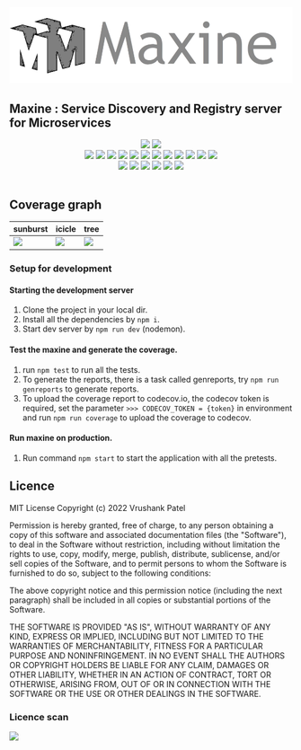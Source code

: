 <img src="logo/logo.png"/>

## Maxine : Service Discovery and Registry server for Microservices

<div align=center>
<a target="_blank" href="https://sonarcloud.io/summary/new_code?id=VrushankPatel_Gargantua-Maxine-Server"><img src="https://sonarcloud.io/images/project_badges/sonarcloud-black.svg"/></a>
<a target="_blank" href="https://sonarcloud.io/summary/new_code?id=VrushankPatel_Gargantua-Maxine-Server"><img src="https://sonarcloud.io/api/project_badges/quality_gate?project=VrushankPatel_Gargantua-Maxine-Server"/></a><br/>
<a target="_blank" href="https://sonarcloud.io/summary/new_code?id=VrushankPatel_Gargantua-Maxine-Server"><img src="https://sonarcloud.io/api/project_badges/measure?project=VrushankPatel_Gargantua-Maxine-Server&metric=bugs"/></a>
<a target="_blank" href="https://sonarcloud.io/summary/new_code?id=VrushankPatel_Gargantua-Maxine-Server"><img src="https://sonarcloud.io/api/project_badges/measure?project=VrushankPatel_Gargantua-Maxine-Server&metric=code_smells"/></a>
<a target="_blank" href="https://sonarcloud.io/summary/new_code?id=VrushankPatel_Gargantua-Maxine-Server"><img src="https://sonarcloud.io/api/project_badges/measure?project=VrushankPatel_Gargantua-Maxine-Server&metric=sqale_rating"/></a>
<a target="_blank" href="https://sonarcloud.io/summary/new_code?id=VrushankPatel_Gargantua-Maxine-Server"><img src="https://sonarcloud.io/api/project_badges/measure?project=VrushankPatel_Gargantua-Maxine-Server&metric=reliability_rating"/></a>
<a target="_blank" href="https://sonarcloud.io/summary/new_code?id=VrushankPatel_Gargantua-Maxine-Server"><img src="https://sonarcloud.io/api/project_badges/measure?project=VrushankPatel_Gargantua-Maxine-Server&metric=security_rating"/></a>
<a target="_blank" href="https://sonarcloud.io/summary/new_code?id=VrushankPatel_Gargantua-Maxine-Server"><img src="https://sonarcloud.io/api/project_badges/measure?project=VrushankPatel_Gargantua-Maxine-Server&metric=vulnerabilities"/></a>
<a target="_blank" href="https://github.com/VrushankPatel/Gargantua-Maxine-Server/actions/workflows/codeql.yml"><img src="https://github.com/VrushankPatel/Gargantua-Maxine-Server/actions/workflows/codeql.yml/badge.svg"/></a>
<a target="_blank" href="https://github.com/VrushankPatel/Maxine-Server/actions/workflows/node.js.yml"><img src="https://github.com/VrushankPatel/Maxine-Server/actions/workflows/node.js.yml/badge.svg?branch=master"/></a>
<a target="_blank" href="https://codecov.io/gh/VrushankPatel/Maxine-Server"><img src="https://codecov.io/gh/VrushankPatel/Maxine-Server/branch/master/graph/badge.svg?token=SONYL0TJKT"/></a>
<a target="_blank" href="https://circleci.com/gh/VrushankPatel/Maxine-Server/tree/master"><img src="https://circleci.com/gh/VrushankPatel/Maxine-Server/tree/master.svg?style=shield"></a>
<a target="_blank" href="https://circleci.com/gh/VrushankPatel/Maxine-Server/tree/master"><img src="https://circleci.com/gh/VrushankPatel/Maxine-Server/tree/master.svg?style=svg"></a>
<a target="_blank" href="https://ci.appveyor.com/project/VrushankPatel/maxine-server"><img src="https://ci.appveyor.com/api/projects/status/vsoncd8c5fkqi4he?svg=true"></a>


<br/>
<a target="_blank" href="https://opensource.org/licenses/MIT"><img src="https://img.shields.io/badge/License-MIT-teal.svg"/></a>
<a target="_blank" href="https://www.javascript.com"><img src="https://img.shields.io/badge/Made%20with-JavaScript-1f425f.svg"/></a>
<a target="_blank" href="https://github.com/VrushankPatel"><img src="https://img.shields.io/badge/maintainer-VrushankPatel-blue"/></a>
<a target="_blank" href="https://app.fossa.com/reports/a83419a2-657c-400c-b3b6-f04c8a032a56"><img src="https://img.shields.io/badge/Fossa-Report-blue"/></a>
<a targget="_blank" href="https://app.fossa.com/projects/git%2Bgithub.com%2FVrushankPatel%2FGargantua-Maxine-Server?ref=badge_shield" alt="FOSSA Status"><img src="https://app.fossa.com/api/projects/git%2Bgithub.com%2FVrushankPatel%2FGargantua-Maxine-Server.svg?type=shield"/></a>
<a href="https://app.fossa.com/projects/git%2Bgithub.com%2FVrushankPatel%2FGargantua-Maxine-Server?ref=badge_small" alt="FOSSA Status"><img src="https://app.fossa.com/api/projects/git%2Bgithub.com%2FVrushankPatel%2FGargantua-Maxine-Server.svg?type=small"/></a>
</div>
<br/>

## Coverage graph
|<b>sunburst</b>|<b>icicle</b>|<b>tree</b>|
|---|---|---|
|<img src="https://codecov.io/gh/VrushankPatel/Maxine-Server/branch/master/graphs/sunburst.svg"/>|<img src="https://codecov.io/gh/VrushankPatel/Maxine-Server/branch/master/graphs/icicle.svg"/>|<img src="https://codecov.io/gh/VrushankPatel/Maxine-Server/branch/master/graphs/tree.svg"/>|
### Setup for development

#### Starting the development server

1. Clone the project in your local dir.
2. Install all the dependencies by `npm i`.
3. Start dev server by `npm run dev` (nodemon).

#### Test the maxine and generate the coverage.

1. run `npm test` to run all the tests.
2. To generate the reports, there is a task called genreports, try `npm run genreports` to generate reports.
3. To upload the coverage report to codecov.io, the codecov token is required, set the parameter `>>> CODECOV_TOKEN = {token}` in environment and run `npm run coverage` to upload the coverage to codecov.

#### Run maxine on production.

1. Run command `npm start` to start the application with all the pretests.


Licence
-------
MIT License Copyright (c) 2022 Vrushank Patel

Permission is hereby granted, free
of charge, to any person obtaining a copy of this software and associated
documentation files (the "Software"), to deal in the Software without
restriction, including without limitation the rights to use, copy, modify, merge,
publish, distribute, sublicense, and/or sell copies of the Software, and to
permit persons to whom the Software is furnished to do so, subject to the
following conditions:

The above copyright notice and this permission notice
(including the next paragraph) shall be included in all copies or substantial
portions of the Software.

THE SOFTWARE IS PROVIDED "AS IS", WITHOUT WARRANTY OF
ANY KIND, EXPRESS OR IMPLIED, INCLUDING BUT NOT LIMITED TO THE WARRANTIES OF
MERCHANTABILITY, FITNESS FOR A PARTICULAR PURPOSE AND NONINFRINGEMENT. IN NO
EVENT SHALL THE AUTHORS OR COPYRIGHT HOLDERS BE LIABLE FOR ANY CLAIM, DAMAGES OR
OTHER LIABILITY, WHETHER IN AN ACTION OF CONTRACT, TORT OR OTHERWISE, ARISING
FROM, OUT OF OR IN CONNECTION WITH THE SOFTWARE OR THE USE OR OTHER DEALINGS IN
THE SOFTWARE.

### Licence scan
<a target="_blank" href="https://app.fossa.com/projects/git%2Bgithub.com%2FVrushankPatel%2FGargantua-Maxine-Server?ref=badge_large"><img src="https://app.fossa.com/api/projects/git%2Bgithub.com%2FVrushankPatel%2FGargantua-Maxine-Server.svg?type=large"/></a>